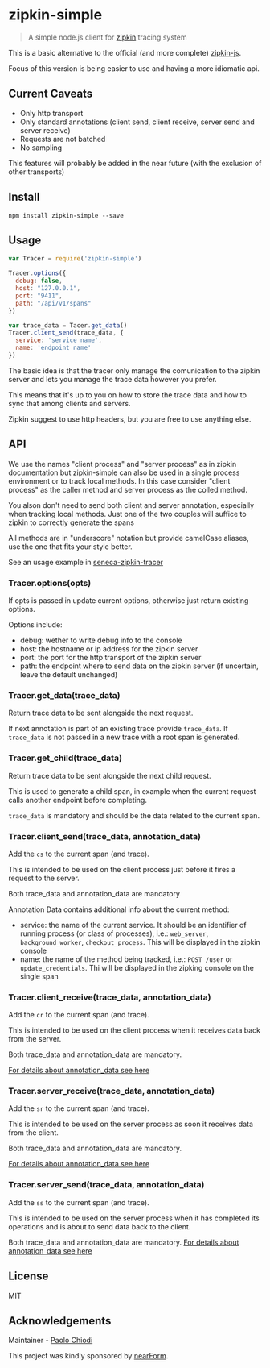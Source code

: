 # zipkin-simple

> A simple node.js client for [zipkin](http://zipkin.io) tracing system


This is a basic alternative to the official (and more complete) [zipkin-js](https://github.com/openzipkin/zipkin-js).

Focus of this version is being easier to use and having a more idiomatic api.

## Current Caveats

- Only http transport
- Only standard annotations (client send, client receive, server send and server receive)
- Requests are not batched
- No sampling

This features will probably be added in the near future (with the exclusion of other transports)

## Install

```
npm install zipkin-simple --save
```

## Usage

```js
var Tracer = require('zipkin-simple')

Tracer.options({
  debug: false,
  host: "127.0.0.1",
  port: "9411",
  path: "/api/v1/spans"
})

var trace_data = Tacer.get_data()
Tracer.client_send(trace_data, {
  service: 'service name',
  name: 'endpoint name'
})
```

The basic idea is that the tracer only manage the comunication to the zipkin server and lets you manage the trace data however you prefer.

This means that it's up to you on how to store the trace data and how to sync that among clients and servers.

Zipkin suggest to use http headers, but you are free to use anything else.

## API

We use the names "client process" and "server process" as in zipkin documentation but zipkin-simple can also be used in a single process environment or to track local methods. In this case consider "client process" as the caller method and server process as the colled method.

You alson don't need to send both client and server annotation, especially when tracking local methods.
Just one of the two couples will suffice to zipkin to correctly generate the spans

All methods are in "underscore" notation but provide camelCase aliases, use the one that fits your style better.

See an usage example in [seneca-zipkin-tracer](https://github.com/senecajs-labs/seneca-zipkin-tracer)

<a name="options"></a>
### Tracer.options(opts)

If opts is passed in update current options, otherwise just return existing options.

Options include:
- debug: wether to write debug info to the console
- host: the hostname or ip address for the zipkin server
- port: the port for the http transport of the zipkin server
- path: the endpoint where to send data on the zipkin server (if uncertain, leave the default unchanged)

<a name="get_data"></a>
### Tracer.get_data(trace_data)

Return trace data to be sent alongside the next request.

If next annotation is part of an existing trace provide `trace_data`. If `trace_data` is not passed in a new trace with a root span is generated.

<a name="get_child"></a>
### Tracer.get_child(trace_data)

Return trace data to be sent alongside the next child request.

This is used to generate a child span, in example when the current request calls another endpoint before completing.

`trace_data` is mandatory and should be the data related to the current span.

<a name="client_send"></a>
### Tracer.client_send(trace_data, annotation_data)

Add the `cs` to the current span (and trace).

This is intended to be used on the client process just before it fires a request to the server.

Both trace_data and annotation_data are mandatory

<a name="annotation_data"></a>
Annotation Data contains additional info about the current method:
- service: the name of the current service. It should be an identifier of running process (or class of processes), i.e.: `web_server`, `background_worker`, `checkout_process`. This will be displayed in the zipkin console
- name: the name of the method being tracked, i.e.: `POST /user` or `update_credentials`. Thi will be displayed in the zipking console on the single span

<a name="client_receive"></a>
### Tracer.client_receive(trace_data, annotation_data)

Add the `cr` to the current span (and trace).

This is intended to be used on the client process when it receives data back from the server.

Both trace_data and annotation_data are mandatory.

[For details about annotation_data see here](#annotation_data)


<a name="server_receive"></a>
### Tracer.server_receive(trace_data, annotation_data)

Add the `sr` to the current span (and trace).

This is intended to be used on the server process as soon it receives data from the client.

Both trace_data and annotation_data are mandatory.

[For details about annotation_data see here](#annotation_data)

<a name="server_send"></a>
### Tracer.server_send(trace_data, annotation_data)

Add the `ss` to the current span (and trace).

This is intended to be used on the server process when it has completed its operations and is about to send data back to the client.

Both trace_data and annotation_data are mandatory.
[For details about annotation_data see here](#annotation_data)

## License

MIT

## Acknowledgements

Maintainer - [Paolo Chiodi](https://github.com/paolochiodi)

This project was kindly sponsored by [nearForm](http://nearform.com).

